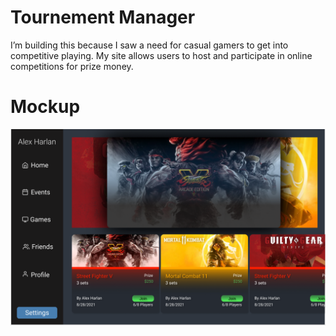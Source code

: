 # Tournement Manager
 
I’m building this because I saw a need for casual gamers to get into competitive playing. My site allows users to host and participate in online competitions for prize money.

# Mockup
![Site-mockup](readme_assets/home.png)